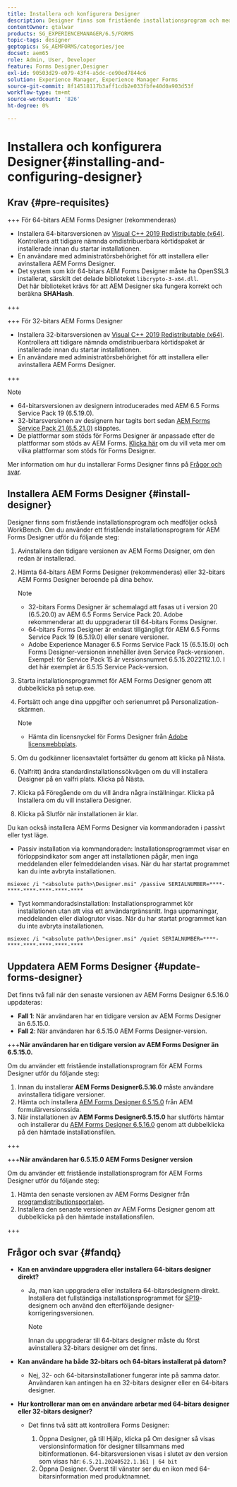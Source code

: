 ```yaml
---
title: Installera och konfigurera Designer
description: Designer finns som fristående installationsprogram och medföljer också Workbench. Lär dig hur du installerar fristående Designer.
contentOwner: gtalwar
products: SG_EXPERIENCEMANAGER/6.5/FORMS
topic-tags: designer
geptopics: SG_AEMFORMS/categories/jee
docset: aem65
role: Admin, User, Developer
feature: Forms Designer,Designer
exl-id: 90503d29-e079-43f4-a5dc-ce90ed7844c6
solution: Experience Manager, Experience Manager Forms
source-git-commit: 8f14518117b3aff1cdb2e033fbfe40d0a903d53f
workflow-type: tm+mt
source-wordcount: '826'
ht-degree: 0%

---
```


# Installera och konfigurera Designer{#installing-and-configuring-designer}

## Krav {#pre-requisites}

+++ För 64-bitars AEM Forms Designer (rekommenderas)

* Installera 64-bitarsversionen av [Visual C++ 2019 Redistributable (x64)](https://learn.microsoft.com/en-us/cpp/windows/latest-supported-vc-redist?view=msvc-170). Kontrollera att tidigare nämnda omdistribuerbara körtidspaket är installerade innan du startar installationen.
* En användare med administratörsbehörighet för att installera eller avinstallera AEM Forms Designer.
* Det system som kör 64-bitars AEM Forms Designer måste ha OpenSSL3 installerat, särskilt det delade biblioteket `libcrypto-3-x64.dll`.\
  Det här biblioteket krävs för att AEM Designer ska fungera korrekt och beräkna **SHAHash**.

+++

+++ För 32-bitars AEM Forms Designer

* Installera 32-bitarsversionen av [Visual C++ 2019 Redistributable (x64)](https://learn.microsoft.com/en-us/cpp/windows/latest-supported-vc-redist?view=msvc-170). Kontrollera att tidigare nämnda omdistribuerbara körtidspaket är installerade innan du startar installationen.
* En användare med administratörsbehörighet för att installera eller avinstallera AEM Forms Designer.

+++

>[!NOTE]
>
>* 64-bitarsversionen av designern introducerades med AEM 6.5 Forms Service Pack 19 (6.5.19.0).
>* 32-bitarsversionen av designern har tagits bort sedan [AEM Forms Service Pack 21 (6.5.21.0)](https://experienceleague.adobe.com/en/docs/experience-manager-release-information/aem-release-updates/forms-updates/aem-forms-releases) släpptes.
> * De plattformar som stöds för Forms Designer är anpassade efter de plattformar som stöds av AEM Forms. [Klicka här](/help/forms/using/aem-forms-jee-supported-platforms.md) om du vill veta mer om vilka plattformar som stöds för Forms Designer.

Mer information om hur du installerar Forms Designer finns på [Frågor och svar](#fandq).

## Installera AEM Forms Designer {#install-designer}

Designer finns som fristående installationsprogram och medföljer också WorkBench. Om du använder ett fristående installationsprogram för AEM Forms Designer utför du följande steg:

1. Avinstallera den tidigare versionen av AEM Forms Designer, om den redan är installerad.
1. Hämta 64-bitars AEM Forms Designer (rekommenderas) eller 32-bitars AEM Forms Designer beroende på dina behov.

   >[!NOTE]
   > 
   >* 32-bitars Forms Designer är schemalagd att fasas ut i version 20 (6.5.20.0) av AEM 6.5 Forms Service Pack 20. Adobe rekommenderar att du uppgraderar till 64-bitars Forms Designer.
   >* 64-bitars Forms Designer är endast tillgängligt för AEM 6.5 Forms Service Pack 19 (6.5.19.0) eller senare versioner.
   >* Adobe Experience Manager 6.5 Forms Service Pack 15 (6.5.15.0) och Forms Designer-versionen innehåller även Service Pack-versionen. Exempel: för Service Pack 15 är versionsnumret 6.5.15.2022112.1.0. I det här exemplet är 6.5.15 Service Pack-version.

1. Starta installationsprogrammet för AEM Forms Designer genom att dubbelklicka på setup.exe.
1. Fortsätt och ange dina uppgifter och serienumret på Personalization-skärmen.

   >[!NOTE]
   >
   >* Hämta din licensnyckel för Forms Designer från [Adobe licenswebbplats](https://licensing.adobe.com/).

1. Om du godkänner licensavtalet fortsätter du genom att klicka på Nästa.
1. (Valfritt) ändra standardinstallationssökvägen om du vill installera Designer på en valfri plats. Klicka på Nästa.
1. Klicka på Föregående om du vill ändra några inställningar. Klicka på Installera om du vill installera Designer.
1. Klicka på Slutför när installationen är klar.

Du kan också installera AEM Forms Designer via kommandoraden i passivt eller tyst läge.

* Passiv installation via kommandoraden: Installationsprogrammet visar en förloppsindikator som anger att installationen pågår, men inga meddelanden eller felmeddelanden visas. När du har startat programmet kan du inte avbryta installationen.

```shell
msiexec /i "<absolute path>\Designer.msi" /passive SERIALNUMBER=****-****-****-****-****-****
```

* Tyst kommandoradsinstallation: Installationsprogrammet kör installationen utan att visa ett användargränssnitt. Inga uppmaningar, meddelanden eller dialogrutor visas. När du har startat programmet kan du inte avbryta installationen.

```shell
msiexec /i "<absolute path>\Designer.msi" /quiet SERIALNUMBER=****-****-****-****-****-****
```

## Uppdatera AEM Forms Designer {#update-forms-designer}

Det finns två fall när den senaste versionen av AEM Forms Designer 6.5.16.0 uppdateras:

* **Fall 1**: När användaren har en tidigare version av AEM Forms Designer än 6.5.15.0.
* **Fall 2**: När användaren har 6.5.15.0 AEM Forms Designer-version.

+++**När användaren har en tidigare version av AEM Forms Designer än 6.5.15.0.**

Om du använder ett fristående installationsprogram för AEM Forms Designer utför du följande steg:

1. Innan du installerar **AEM Forms Designer6.5.16.0** måste användare avinstallera tidigare versioner.
1. Hämta och installera [AEM Forms Designer 6.5.15.0](https://experienceleague.adobe.com/docs/experience-manager-release-information/aem-release-updates/forms-updates/aem-forms-releases.html) från AEM formulärversionssida.
1. När installationen av **AEM Forms Designer6.5.15.0** har slutförts hämtar och installerar du [ AEM Forms Designer 6.5.16.0](https://experienceleague.adobe.com/docs/experience-manager-release-information/aem-release-updates/forms-updates/aem-forms-releases.html) genom att dubbelklicka på den hämtade installationsfilen.

+++

+++**När användaren har 6.5.15.0 AEM Forms Designer version**

Om du använder ett fristående installationsprogram för AEM Forms Designer utför du följande steg:
1. Hämta den senaste versionen av AEM Forms Designer från [programdistributionsportalen](https://experienceleague.adobe.com/docs/experience-manager-release-information/aem-release-updates/forms-updates/aem-forms-releases.html).
1. Installera den senaste versionen av AEM Forms Designer genom att dubbelklicka på den hämtade installationsfilen.

+++

## Frågor och svar {#fandq}

* **Kan en användare uppgradera eller installera 64-bitars designer direkt?**
   * Ja, man kan uppgradera eller installera 64-bitarsdesignern direkt. Installera det fullständiga installationsprogrammet för [SP19](https://experience.adobe.com/#/downloads/content/software-distribution/en/aem.html?package=/content/software-distribution/en/details.html/content/dam/aem/public/adobe/packages/cq650/servicepack/fd/Designer-Patch/sp19_x64/aemforms_designer_6_5_0_wwe_win.zip)-designern och använd den efterföljande designer-korrigeringsversionen.

     >[!NOTE]
     > Innan du uppgraderar till 64-bitars designer måste du först avinstallera 32-bitars designer om det finns.

* **Kan användare ha både 32-bitars och 64-bitars installerat på datorn?**
   * Nej, 32- och 64-bitarsinstallationer fungerar inte på samma dator. Användaren kan antingen ha en 32-bitars designer eller en 64-bitars designer.

* **Hur kontrollerar man om en användare arbetar med 64-bitars designer eller 32-bitars designer?**
   * Det finns två sätt att kontrollera Forms Designer:

      1. Öppna Designer, gå till Hjälp, klicka på Om designer så visas versionsinformation för designer tillsammans med bitinformationen. 64-bitarsversionen visas i slutet av den version som visas här:
         `6.5.21.20240522.1.161 | 64 bit`
      1. Öppna Designer. Överst till vänster ser du en ikon med 64-bitarsinformation med produktnamnet.


